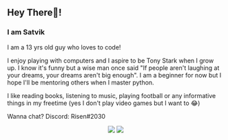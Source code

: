 

## Hey There👋!
### I am Satvik

I am a 13 yrs old guy who loves to code!

I enjoy playing with computers and I aspire to be Tony Stark when I grow up. I know it's funny but a wise man once said "If people aren't laughing at your dreams, your dreams aren't big enough". I am a beginner for now but I hope I'll be mentoring others when I master python.

I like reading books, listening to music, playing football or any informative things in my freetime (yes I don't play video games but I want to 😂)

Wanna chat? Discord: Risen#2030

<div align="center">
  <img vertical-align="middle" src="https://github-readme-stats.vercel.app/api?username=Risen54&count_private=true&show_icon=true&theme=cobalt">
  <img vertical-align="middle" src="https://github-readme-stats.vercel.app/api/top-langs/?username=Risen54&theme=onedarkt&hide=C++&layout=compact">
</div>
